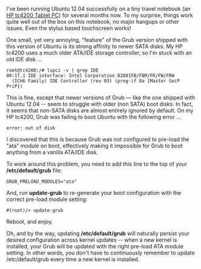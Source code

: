 I've been running Ubuntu 12.04 successfully on a tiny travel notebook (an [HP tc4200 Tablet PC](http://h18000.www1.hp.com/products/quickspecs/12138_na/12138_na.HTML)) for several months now.  To my surprise, things work quite well out of the box on this notebook, no major hangups or other issues.  Even the stylus based touchscreen works!

One small, yet very annoying, "feature" of the Grub version shipped with this version of Ubuntu is its strong affinity to newer SATA disks.  My HP tc4200 uses a much older ATA/IDE storage controller, so I'm stuck with an old IDE disk ...

```
root@tc4200:/# lspci -v | grep IDE
00:1f.1 IDE interface: Intel Corporation 82801FB/FBM/FR/FW/FRW
  (ICH6 Family) IDE Controller (rev 03) (prog-if 8a [Master SecP PriP])
```

This is fine, except that newer versions of Grub &mdash; like the one shipped with Ubuntu 12.04 -- seem to struggle with older (non SATA) boot disks.  In fact, it seems that non-SATA disks are almost entirely ignored by default.  On my HP tc4200, Grub was failing to boot Ubuntu with the following error ...

```
error: out of disk
```

I discovered that this is because Grub was not configured to pre-load the "ata" module on boot, effectively making it impossible for Grub to boot anything from a vanilla ATA/IDE disk.

To work around this problem, you need to add this line to the top of your **/etc/default/grub** file:

```
GRUB_PRELOAD_MODULES="ata"
```

And, run **update-grub** to re-generate your boot configuration with the correct pre-load module setting:

```
#(root)/> update-grub
```

Reboot, and enjoy.

Oh, and by the way, updating **/etc/default/grub** will naturally persist your desired configuration across kernel updates -- when a new kernel is installed, your Grub will be updated with the right pre-load ATA module setting.  In other words, you don't have to continuously remember to update /etc/default/grub every time a new kernel is installed.

<!--- tags: ubuntu, linux -->